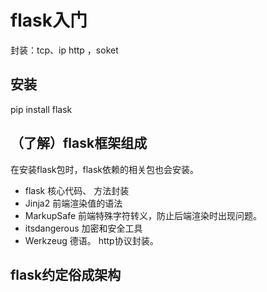 flask入门
===
封装：tcp、ip http ，soket

## 安装
pip install flask

## （了解）flask框架组成
在安装flask包时，flask依赖的相关包也会安装。
- flask           核心代码、 方法封装
- Jinja2          前端渲染值的语法
- MarkupSafe          前端特殊字符转义，防止后端渲染时出现问题。
- itsdangerous    加密和安全工具
- Werkzeug        德语。 http协议封装。

## flask约定俗成架构